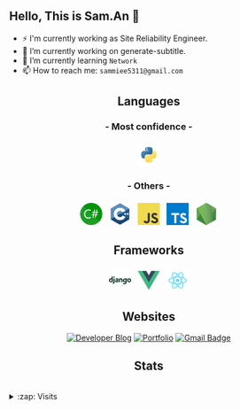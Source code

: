 ## Hello, This is Sam.An 👋
- ⚡  I'm currently working as Site Reliability Engineer.
- 🔭 I’m currently working on generate-subtitle.
- 🌱 I’m currently learning `Network`
- 📫 How to reach me: `sammiee5311@gmail.com`

<div align="center">

## Languages
  
### - Most confidence -
<img height="40" src="https://raw.githubusercontent.com/github/explore/80688e429a7d4ef2fca1e82350fe8e3517d3494d/topics/python/python.png" style="vertical-align:top; margin:4px">
  
### - Others -
<img height="40" src="https://raw.githubusercontent.com/github/explore/80688e429a7d4ef2fca1e82350fe8e3517d3494d/topics/csharp/csharp.png" style="vertical-align:top; margin:4px">
<img height="40" src="https://raw.githubusercontent.com/github/explore/80688e429a7d4ef2fca1e82350fe8e3517d3494d/topics/cpp/cpp.png" style="vertical-align:top; margin:4px">
<img height="40" src="https://raw.githubusercontent.com/github/explore/80688e429a7d4ef2fca1e82350fe8e3517d3494d/topics/javascript/javascript.png" style="vertical-align:top; margin:4px">
<img height="40" src="https://raw.githubusercontent.com/github/explore/80688e429a7d4ef2fca1e82350fe8e3517d3494d/topics/typescript/typescript.png" style="vertical-align:top; margin:4px">
<img height="40" src="https://raw.githubusercontent.com/github/explore/80688e429a7d4ef2fca1e82350fe8e3517d3494d/topics/nodejs/nodejs.png" style="vertical-align:top; margin:4px">

## Frameworks
<img height="40" src="https://raw.githubusercontent.com/github/explore/78df643247d429f6cc873026c0622819ad797942/topics/django/django.png" style="vertical-align:top; margin:4px">
<img height="40" src="https://raw.githubusercontent.com/github/explore/78df643247d429f6cc873026c0622819ad797942/topics/vue/vue.png" style="vertical-align:top; margin:4px">
<img height="40" src="https://raw.githubusercontent.com/github/explore/78df643247d429f6cc873026c0622819ad797942/topics/react/react.png" style="vertical-align:top; margin:4px">


## Websites

[![Developer Blog](http://img.shields.io/badge/-Tech%20blog-black?style=flat-square&logo=github&link=https://sammiee5311.github.io/)](https://sammiee5311.github.io/)
[![Portfolio](http://img.shields.io/badge/Portfolio-blue?style=flat-square&link=https://sammiee-portfolio.netlify.app/)](https://sammiee-portfolio.netlify.app/)
[![Gmail Badge](https://img.shields.io/badge/Gmail-d14836?style=flat-square&logo=Gmail&logoColor=white&link=mailto:sammiee5311@gmail.com)](mailto:sammiee5311@gmail.com)
  
## Stats

<!-- ![discussion](https://road-to-kaggle-grandmaster.vercel.app/api/badges/samhyeongan/discussion/light) -->
  

</div>


<br>

<details>
  <summary>:zap: Visits</summary>
  <div align=center>

  [![Hits](https://hits.seeyoufarm.com/api/count/incr/badge.svg?url=https%3A%2F%2Fgithub.com%2Fsammiee5311&count_bg=%23F85555&title_bg=%232CBDFF&icon=&icon_color=%23E7E7E7&title=visits&edge_flat=false)](https://hits.seeyoufarm.com)
  </div>

</details>
 

<!--
**sammiee5311/sammiee5311** is a ✨ _special_ ✨ repository because its `README.md` (this file) appears on your GitHub profile.

Here are some ideas to get you started:

- 🔭 I’m currently working on ...
- 🌱 I’m currently learning ...
- 👯 I’m looking to collaborate on ...
- 🤔 I’m looking for help with ...
- 💬 Ask me about ...
- 📫 How to reach me: ...
- 😄 Pronouns: ...
- ⚡ Fun fact: ...
-->
